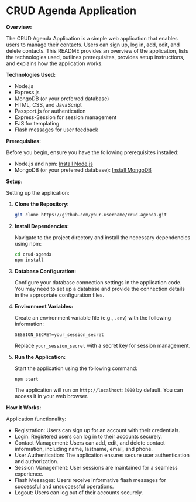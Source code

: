# CRUD Agenda Application

**Overview:**

The CRUD Agenda Application is a simple web application that enables users to manage their contacts. Users can sign up, log in, add, edit, and delete contacts. This README provides an overview of the application, lists the technologies used, outlines prerequisites, provides setup instructions, and explains how the application works.

**Technologies Used:**

- Node.js
- Express.js
- MongoDB (or your preferred database)
- HTML, CSS, and JavaScript
- Passport.js for authentication
- Express-Session for session management
- EJS for templating
- Flash messages for user feedback

**Prerequisites:**

Before you begin, ensure you have the following prerequisites installed:

- Node.js and npm: [Install Node.js](https://nodejs.org/)
- MongoDB (or your preferred database): [Install MongoDB](https://www.mongodb.com/try/download/community)

**Setup:**

Setting up the application:

1. **Clone the Repository:**

   ```bash
   git clone https://github.com/your-username/crud-agenda.git
   ```

2. **Install Dependencies:**

   Navigate to the project directory and install the necessary dependencies using npm:

   ```bash
   cd crud-agenda
   npm install
   ```

3. **Database Configuration:**

   Configure your database connection settings in the application code. You may need to set up a database and provide the connection details in the appropriate configuration files.

4. **Environment Variables:**

   Create an environment variable file (e.g., `.env`) with the following information:

   ```plaintext
   SESSION_SECRET=your_session_secret
   ```

   Replace `your_session_secret` with a secret key for session management.

5. **Run the Application:**

   Start the application using the following command:

   ```bash
   npm start
   ```

   The application will run on `http://localhost:3000` by default. You can access it in your web browser.

**How It Works:**

Application functionality:

- Registration: Users can sign up for an account with their credentials.
- Login: Registered users can log in to their accounts securely.
- Contact Management: Users can add, edit, and delete contact information, including name, lastname, email, and phone.
- User Authentication: The application ensures secure user authentication and authorization.
- Session Management: User sessions are maintained for a seamless experience.
- Flash Messages: Users receive informative flash messages for successful and unsuccessful operations.
- Logout: Users can log out of their accounts securely.
